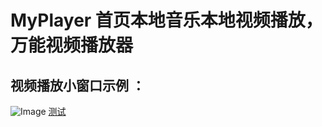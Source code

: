 # MyPlayer  首页本地音乐本地视频播放，万能视频播放器
## 视频播放小窗口示例 ：
![Image](https://github.com/zhangdongsheng2/MyPlayer/blob/master/displayDemo.png)
[测试](exiuapp://carowner.app/openwith?name=zhangsan&age=26 "悬停显示")
